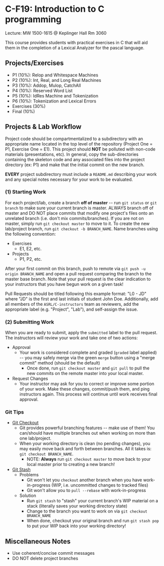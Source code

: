 # C-F19: Introduction to C programming

Lecture: MW 1500-1615 @ Keplinger Hall Rm 3060

This course provides students with practical exercises in C that will aid them in the completion of a Lexical Analyzer for the pascal language.  

## Projects/Exercises
* P1 (10%): Relop and Whitespace Machines
* P2 (10%): Int, Real, and Long Real Machines
* P3 (10%): Addop, Mulop, CatchAll
* P4 (10%): Reserved Word List
* P5 (10%): IdRes Machine and Tokenization
* P6 (10%): Tokenization and Lexical Errors
* Exercises (30%)
* Final (10%)


## Projects & Lab Workflow
Project code should be compartmentalized to a subdirectory with an appropriate name located in the top level of the repository (Project One = P1, Exercise One = E1). This project should **NOT** be polluted with non-code materials (presentations, etc). In general, copy the sub-directories containing the skeleton code and any associated files into the project directory (ex: P1) and make that the initial commit on the new branch.

**EVERY** project subdirectory must include a `README.md` describing your work and any special notes necessary for your work to be evaluated.

### (1) Starting Work
For each project/lab, create a branch **off of master** -- run `git status` or `git branch` to make sure your current branch is master. ALWAYS branch off of master and DO NOT place commits that modify one project's files onto an unrelated branch (i.e. don't mix commits/branches). If you are not on master, simply run `git checkout master` to move to it. To create the new lab/project branch, run `git checkout -b BRANCH_NAME`. Name branches using the following convention:

* Exercises
  * E1, E2, etc.
* Projects
  * P1, P2, etc.

After your first commit on this branch, push to remote via `git push -u origin BRANCH_NAME` and open a pull request comparing the branch to the master base branch. Note that your pull request is the clear indication to your instructors that you have begun work on a given task!

Pull Requests should be titled following this example format: "L0 - JD" where "JD" is the first and last initials of student John Doe. Additionally, add all members of the `ASRL/C-instructors` team as reviewers, add the appropriate label (e.g. "Project", "Lab"), and self-assign the issue.

### (2) Submitting Work
When you are ready to submit, apply the `submitted` label to the pull request. The instructors will review your work and take one of two actions:

* Approval
  * Your work is considered complete and graded (`graded` label applied)  -- you may safely merge via the green `merge` button using a "merge commit" method (should be the default)
    * Once done, run `git checkout master` and `git pull` to pull the new commits on the remote master into your local master.
* Request Changes
  * Your instructor may ask for you to correct or improve some portion of your work. Make these changes, commit/push them, and ping instructors again. This process will continue until work receives final approval.

### Git Tips
* [Git Checkout](https://www.atlassian.com/git/tutorials/using-branches/git-checkout/)
  * Git provides powerful branching features -- make use of them! You can/should have multiple branches out when working on more than one lab/project.
  * When your working directory is clean (no pending changes), you may easily move back and forth between branches. All it takes is: `git checkout BRANCH_NAME`.
    *  NOTE: **Always** run `git checkout master` to move back to your local master prior to creating a new branch!
* [Git Stash](https://www.atlassian.com/git/tutorials/git-stash/)
  * Problems
    * Git won't let you `checkout` another branch when you have work-in-progress (WIP, i.e. uncommitted changes to tracked files)
    * Git won't allow you to `pull --rebase` with work-in-progress
  * Solution
    * Run `git stash` to "stash" your current branch's WIP material on a stack (literally saves your working directory state)
    * Change to the branch you want to work on via `git checkout BRANCH_NAME`
    * When done, checkout your original branch and run `git stash pop` to put your WIP back into your working directory!

## Miscellaneous Notes
* Use coherent/concise commit messages
* DO NOT delete project branches
